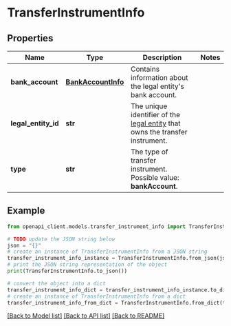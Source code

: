 # TransferInstrumentInfo


## Properties

Name | Type | Description | Notes
------------ | ------------- | ------------- | -------------
**bank_account** | [**BankAccountInfo**](BankAccountInfo.md) | Contains information about the legal entity&#39;s bank account. | 
**legal_entity_id** | **str** | The unique identifier of the [legal entity](https://docs.adyen.com/api-explorer/legalentity/latest/post/legalEntities#responses-200-id) that owns the transfer instrument. | 
**type** | **str** | The type of transfer instrument.  Possible value: **bankAccount**. | 

## Example

```python
from openapi_client.models.transfer_instrument_info import TransferInstrumentInfo

# TODO update the JSON string below
json = "{}"
# create an instance of TransferInstrumentInfo from a JSON string
transfer_instrument_info_instance = TransferInstrumentInfo.from_json(json)
# print the JSON string representation of the object
print(TransferInstrumentInfo.to_json())

# convert the object into a dict
transfer_instrument_info_dict = transfer_instrument_info_instance.to_dict()
# create an instance of TransferInstrumentInfo from a dict
transfer_instrument_info_from_dict = TransferInstrumentInfo.from_dict(transfer_instrument_info_dict)
```
[[Back to Model list]](../README.md#documentation-for-models) [[Back to API list]](../README.md#documentation-for-api-endpoints) [[Back to README]](../README.md)


